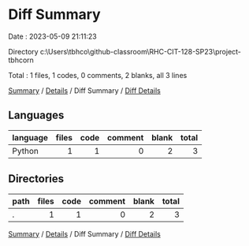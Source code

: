 # Diff Summary

Date : 2023-05-09 21:11:23

Directory c:\\Users\\tbhco\\github-classroom\\RHC-CIT-128-SP23\\project-tbhcorn

Total : 1 files,  1 codes, 0 comments, 2 blanks, all 3 lines

[Summary](results.md) / [Details](details.md) / Diff Summary / [Diff Details](diff-details.md)

## Languages
| language | files | code | comment | blank | total |
| :--- | ---: | ---: | ---: | ---: | ---: |
| Python | 1 | 1 | 0 | 2 | 3 |

## Directories
| path | files | code | comment | blank | total |
| :--- | ---: | ---: | ---: | ---: | ---: |
| . | 1 | 1 | 0 | 2 | 3 |

[Summary](results.md) / [Details](details.md) / Diff Summary / [Diff Details](diff-details.md)